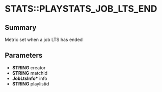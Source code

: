 # STATS::PLAYSTATS_JOB_LTS_END

## Summary
Metric set when a job LTS has ended

## Parameters
* **STRING** creator
* **STRING** matchId
* **JobLtsInfo\*** info
* **STRING** playlistid